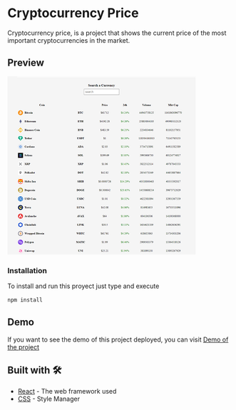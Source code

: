 # Cryptocurrency Price

Cryptocurrency price, is a project that shows the current price of the most important cryptocurrencies in the market.

## Preview

![](/cryptocurrency-price.png)

### Installation
To install and run this proyect just type and execute
```bash
npm install
```

## Demo 

If you want to see the demo of this project deployed, you can visit [Demo of the project](https://lt-cryptocurrency-price.netlify.app/)

## Built with 🛠️

* [React](https://es.reactjs.org/) - The web framework used
* [CSS](https://developer.mozilla.org/es/docs/Web/CSS) - Style Manager
